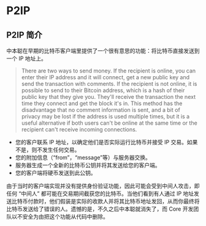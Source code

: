 # P2IP

## P2IP 简介

中本聪在早期的比特币客户端里提供了一个很有意思的功能：将比特币直接发送到一个 IP 地址上。

> There are two ways to send money.  If the recipient is online, you can enter their IP address and it will connect, get a new public key and send the transaction with comments.  If the recipient is not online, it is possible to send to their Bitcoin address, which is a hash of their public key that they give you.  They'll receive the transaction the next time they connect and get the block it's in.  This method has the disadvantage that no comment information is sent, and a bit of privacy may be lost if the address is used multiple times, but it is a useful alternative if both users can't be online at the same time or the recipient can't receive incoming connections.

* 您的客户联系 IP 地址，以确定他们是否实际运行比特币并接受 IP 交易。如果不是，则不发生任何交易。
* 您的附加信息（“from”，“message”等）与服务器交换。
* 服务器生成一个全新的比特币公钥并将其发送给您的客户端。
* 您的客户端将硬币发送到此公钥。

由于当时的客户端实现并没有提供身份验证功能，因此可能会受到中间人攻击，即任何 “中间人” 都可能在交易期间截获您的比特币。当他们看到有人通过 IP 地址发送比特币付款时，他们假装是实际的收款人并将其比特币地址发回，从而你最终将比特币发送给了错误的人。遗憾的是，不久之后中本聪就消失了，而 Core 开发团队以不安全为由把这个功能从代码中删除。

